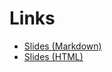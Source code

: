 # Links
- [Slides (Markdown)](SLIDES.md)
- [Slides (HTML)](https://rogalski.github.io/coroutines-101/)
